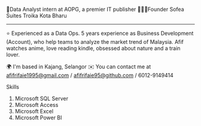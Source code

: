 

🥑Data Analyst intern at AOPG, a premier IT publisher
👩🏽‍💻Founder Sofea Suites Troika Kota Bharu

__________________________________________________________________________________

⭐ Experienced as a Data Ops. 5 years experience as Business Development (Account), who help teams to analyze the market trend of Malaysia. Afif watches anime, love reading kindle, obsessed about nature and a train lover. 

🌍  I'm based in Kajang, Selangor
✉️  You can contact me at afifrifaie1995@gmail.com / afifrifaie95@github.com / 6012-9149414

Skills
1. Microsoft SQL Server
2. Microsoft Access
3. Microsoft Excel
4. Microsoft Power BI

<!---
AfifRifaie95/AfifRifaie95 is a ✨ special ✨ repository because its `README.md` (this file) appears on your GitHub profile.
You can click the Preview link to take a look at your changes.
--->
